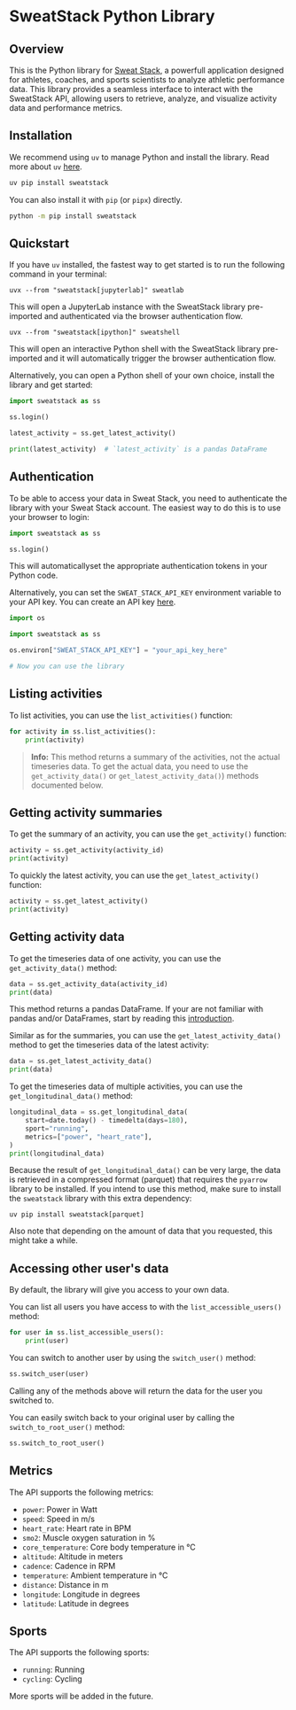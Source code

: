 # SweatStack Python Library

## Overview

This is the Python library for [Sweat Stack](https://sweatstack.no), a powerfull application designed for athletes, coaches, and sports scientists to analyze athletic performance data. This library provides a seamless interface to interact with the SweatStack API, allowing users to retrieve, analyze, and visualize activity data and performance metrics.

## Installation

We recommend using `uv` to manage Python and install the library.
Read more about `uv` [here](https://docs.astral.sh/uv/getting-started/).

```bash
uv pip install sweatstack
```

You can also install it with `pip` (or `pipx`) directly.
```bash
python -m pip install sweatstack
```

## Quickstart

If you have `uv` installed, the fastest way to get started is to run the following command in your terminal:
```
uvx --from "sweatstack[jupyterlab]" sweatlab
```

This will open a JupyterLab instance with the SweatStack library pre-imported and authenticated via the browser authentication flow.

```
uvx --from "sweatstack[ipython]" sweatshell
```

This will open an interactive Python shell with the SweatStack library pre-imported and it will automatically trigger the browser authentication flow.

Alternatively, you can open a Python shell of your own choice, install the library and get started:

```python
import sweatstack as ss

ss.login()

latest_activity = ss.get_latest_activity()

print(latest_activity)  # `latest_activity` is a pandas DataFrame
```


## Authentication

To be able to access your data in Sweat Stack, you need to authenticate the library with your Sweat Stack account.
The easiest way to do this is to use your browser to login:

```python
import sweatstack as ss

ss.login()
```
This will automaticallyset the appropriate authentication tokens in your Python code.

Alternatively, you can set the `SWEAT_STACK_API_KEY` environment variable to your API key.
You can create an API key [here](https://app.sweatstack.com/account/api-keys).

```python
import os

import sweatstack as ss

os.environ["SWEAT_STACK_API_KEY"] = "your_api_key_here"

# Now you can use the library
```


## Listing activities

To list activities, you can use the `list_activities()` function:

```python
for activity in ss.list_activities():
    print(activity)
```
> **Info:** This method returns a summary of the activities, not the actual timeseries data.
> To get the actual data, you need to use the `get_activity_data()` or `get_latest_activity_data()`) methods documented below.

## Getting activity summaries

To get the summary of an activity, you can use the `get_activity()` function:

```python
activity = ss.get_activity(activity_id)
print(activity)
```

To quickly the latest activity, you can use the `get_latest_activity()` function:

```python
activity = ss.get_latest_activity()
print(activity)
```

## Getting activity data

To get the timeseries data of one activity, you can use the `get_activity_data()` method:

```python
data = ss.get_activity_data(activity_id)
print(data)
```

This method returns a pandas DataFrame.
If your are not familiar with pandas and/or DataFrames, start by reading this [introduction](https://pandas.pydata.org/docs/user_guide/10min.html).

Similar as for the summaries, you can use the `get_latest_activity_data()` method to get the timeseries data of the latest activity:

```python
data = ss.get_latest_activity_data()
print(data)
```

To get the timeseries data of multiple activities, you can use the `get_longitudinal_data()` method:

```python
longitudinal_data = ss.get_longitudinal_data(
    start=date.today() - timedelta(days=180),
    sport="running",
    metrics=["power", "heart_rate"],
)
print(longitudinal_data)
```

Because the result of `get_longitudinal_data()` can be very large, the data is retrieved in a compressed format (parquet) that requires the `pyarrow` library to be installed. If you intend to use this method, make sure to install the `sweatstack` library with this extra dependency:
```
uv pip install sweatstack[parquet]
```

Also note that depending on the amount of data that you requested, this might take a while.

## Accessing other user's data

By default, the library will give you access to your own data.

You can list all users you have access to with the `list_accessible_users()` method:

```python
for user in ss.list_accessible_users():
    print(user)
```

You can switch to another user by using the `switch_user()` method:

```python
ss.switch_user(user)
```

Calling any of the methods above will return the data for the user you switched to.

You can easily switch back to your original user by calling the `switch_to_root_user()` method:

```python
ss.switch_to_root_user()
```


## Metrics

The API supports the following metrics:
- `power`: Power in Watt
- `speed`: Speed in m/s
- `heart_rate`: Heart rate in BPM
- `smo2`: Muscle oxygen saturation in %
- `core_temperature`: Core body temperature in °C
- `altitude`: Altitude in meters
- `cadence`: Cadence in RPM
- `temperature`: Ambient temperature in °C
- `distance`: Distance in m
- `longitude`: Longitude in degrees
- `latitude`: Latitude in degrees


## Sports

The API supports the following sports:
- `running`: Running
- `cycling`: Cycling

More sports will be added in the future.